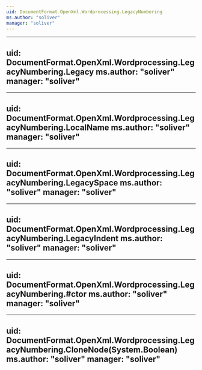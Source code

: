 ```yaml
---
uid: DocumentFormat.OpenXml.Wordprocessing.LegacyNumbering
ms.author: "soliver"
manager: "soliver"
---
```


---
uid: DocumentFormat.OpenXml.Wordprocessing.LegacyNumbering.Legacy
ms.author: "soliver"
manager: "soliver"
---

---
uid: DocumentFormat.OpenXml.Wordprocessing.LegacyNumbering.LocalName
ms.author: "soliver"
manager: "soliver"
---

---
uid: DocumentFormat.OpenXml.Wordprocessing.LegacyNumbering.LegacySpace
ms.author: "soliver"
manager: "soliver"
---

---
uid: DocumentFormat.OpenXml.Wordprocessing.LegacyNumbering.LegacyIndent
ms.author: "soliver"
manager: "soliver"
---

---
uid: DocumentFormat.OpenXml.Wordprocessing.LegacyNumbering.#ctor
ms.author: "soliver"
manager: "soliver"
---

---
uid: DocumentFormat.OpenXml.Wordprocessing.LegacyNumbering.CloneNode(System.Boolean)
ms.author: "soliver"
manager: "soliver"
---

